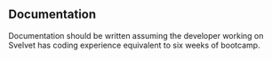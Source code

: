 ## Documentation

Documentation should be written assuming the developer working on Svelvet has coding experience equivalent to six weeks of bootcamp.
